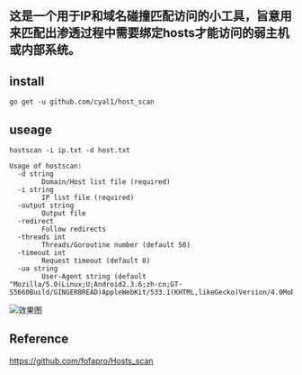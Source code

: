 ## 这是一个用于IP和域名碰撞匹配访问的小工具，旨意用来匹配出渗透过程中需要绑定hosts才能访问的弱主机或内部系统。

## install
`go get -u github.com/cyal1/host_scan`

## useage

`hostscan -i ip.txt -d host.txt`

```
Usage of hostscan:
  -d string
    	Domain/Host list file (required)
  -i string
    	IP list file (required)
  -output string
    	Output file
  -redirect
    	Follow redirects
  -threads int
    	Threads/Goroutine number (default 50)
  -timeout int
    	Request timeout (default 8)
  -ua string
    	User-Agent string (default "Mozilla/5.0(Linux;U;Android2.3.6;zh-cn;GT-S5660Build/GINGERBREAD)AppleWebKit/533.1(KHTML,likeGecko)Version/4.0MobileSafari/533.1MicroMessenger/4.5.255")
```

![效果图](https://raw.githubusercontent.com/cyal1/host_scan/master/test.jpg)

## Reference
https://github.com/fofapro/Hosts_scan

